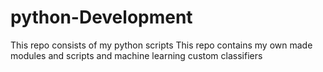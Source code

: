 # python-Development
This repo consists of my python scripts
This repo contains my own made modules and scripts and machine learning custom classifiers
